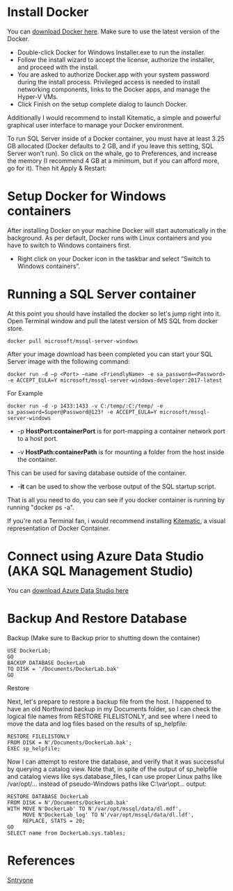 # Install Docker

You can [download Docker here](https://www.docker.com/products/docker-desktop). Make sure to use the latest version of the Docker.

- Double-click Docker for Windows Installer.exe to run the installer.
- Follow the install wizard to accept the license, authorize the installer, and proceed with the install.
- You are asked to authorize Docker.app with your system password during the install process. Privileged access is needed to install networking components, links to the Docker apps, and manage the Hyper-V VMs.
- Click Finish on the setup complete dialog to launch Docker.

Additionally I would recommend to install Kitematic, a simple and powerful graphical user interface to manage your Docker environment.

To run SQL Server inside of a Docker container, you must have at least 3.25 GB allocated (Docker defaults to 2 GB, and if you leave this setting, SQL Server won't run). So click on the whale, go to Preferences, and increase the memory (I recommend 4 GB at a minimum, but if you can afford more, go for it). Then hit Apply & Restart:

# Setup Docker for Windows containers
After installing Docker on your machine Docker will start automatically in the background. As per default, Docker runs with Linux containers and you have to switch to Windows containers first. 

- Right click on your Docker icon in the taskbar and select “Switch to Windows containers”.


# Running a SQL Server container

At this point you should have installed the docker so let's jump right into it. Open Terminal window and pull the latest version of MS SQL from docker store. 

``` docker pull microsoft/mssql-server-windows ```

After your image download has been completed you can start your SQL Server image with the following command:

```
docker run -d –p <Port> –name <FriendlyName> -e sa_password=<Password> -e ACCEPT_EULA=Y microsoft/mssql-server-windows-developer:2017-latest
```
For Example

```
docker run -d -p 1433:1433 -v C:/temp/:C:/temp/ -e sa_password=Super@Password@123! -e ACCEPT_EULA=Y microsoft/mssql-server-windows
```

- -p **HostPort:containerPort** is for port-mapping a container network port to a host port.

- -v **HostPath:containerPath** is for mounting a folder from the host inside the container.

This can be used for saving database outside of the container.

- -**it** can be used to show the verbose output of the SQL startup script.


That is all you need to do, you can see if you docker container is running by running "docker ps -a".

If you're not a Terminal fan, i would recommend installing [Kitematic](https://kitematic.com/), a visual representation of Docker Container.

# Connect using Azure Data Studio (AKA SQL Management Studio)

You can [download Azure Data Studio here](https://github.com/Microsoft/azuredatastudio)

# Backup And Restore Database

Backup (Make sure to Backup prior to shutting down the container)
```
USE DockerLab;  
GO  
BACKUP DATABASE DockerLab  
TO DISK = '/Documents/DockerLab.bak'
GO

```

Restore 

Next, let's prepare to restore a backup file from the host. I happened to have an old Northwind backup in my Documents folder, so I can check the logical file names from RESTORE FILELISTONLY, and see where I need to move the data and log files based on the results of sp_helpfile:

```
RESTORE FILELISTONLY   
FROM DISK = N'/Documents/DockerLab.bak';
EXEC sp_helpfile;
```

Now I can attempt to restore the database, and verify that it was successful by querying a catalog view. Note that, in spite of the output of sp_helpfile and catalog views like sys.database_files, I can use proper Linux paths like /var/opt/... instead of pseudo-Windows paths like C:\var\opt\... output:

```
RESTORE DATABASE DockerLab
FROM DISK = N'/Documents/DockerLab.bak'
WITH MOVE N'DockerLab' TO N'/var/opt/mssql/data/dl.mdf',
     MOVE N'DockerLab_log' TO N'/var/opt/mssql/data/dl.ldf',
     REPLACE, STATS = 20;
GO
SELECT name from DockerLab.sys.tables;
```

# References
[Sntryone](https://blogs.sentryone.com/aaronbertrand/vs-code-mac-sql-linux-docker/)
